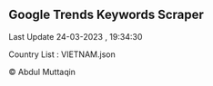 

## Google Trends Keywords Scraper 
 
Last Update 24-03-2023 , 19:34:30

Country List :
VIETNAM.json



© Abdul Muttaqin 
